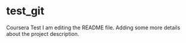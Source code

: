 # test_git
Coursera Test
I am editing the README file. Adding some more details about the project description.
